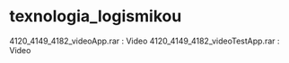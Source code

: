 # texnologia_logismikou
4120_4149_4182_videoApp.rar : Video
4120_4149_4182_videoTestApp.rar : Video
